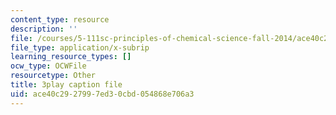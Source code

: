 ```yaml
---
content_type: resource
description: ''
file: /courses/5-111sc-principles-of-chemical-science-fall-2014/ace40c2927997ed30cbd054868e706a3_ustfXi-mpkI.srt
file_type: application/x-subrip
learning_resource_types: []
ocw_type: OCWFile
resourcetype: Other
title: 3play caption file
uid: ace40c29-2799-7ed3-0cbd-054868e706a3
---
```

